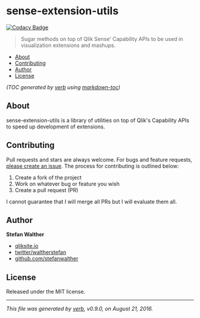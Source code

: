 # sense-extension-utils


[![Codacy Badge](https://api.codacy.com/project/badge/Grade/3c2eda30ad6f4ae0abfa43086cffd52a)](https://www.codacy.com/app/stefan-walther/sense-extension-utils?utm_source=github.com&amp;utm_medium=referral&amp;utm_content=stefanwalther/sense-extension-utils&amp;utm_campaign=badger)

> Sugar methods on top of Qlik Sense' Capability APIs to be used in visualization extensions and mashups.

- [About](#about)
- [Contributing](#contributing)
- [Author](#author)
- [License](#license)

_(TOC generated by [verb](https://github.com/verbose/verb) using [markdown-toc](https://github.com/jonschlinkert/markdown-toc))_

## About

sense-extension-utils is a library of utilities on top of Qlik's Capability APIs to speed up development of extensions.

## Contributing

Pull requests and stars are always welcome. For bugs and feature requests, [please create an issue](https://github.com/stefanwalther/sense-extension-utils/issues).
The process for contributing is outlined below:

1. Create a fork of the project
2. Work on whatever bug or feature you wish
3. Create a pull request (PR)

I cannot guarantee that I will merge all PRs but I will evaluate them all.

## Author

**Stefan Walther**

* [qliksite.io](http://qliksite.io)
* [twitter/waltherstefan](http://twitter.com/waltherstefan)
* [github.com/stefanwalther](http://github.com/stefanwalther)

## License

Released under the MIT license.

***

_This file was generated by [verb](https://github.com/verbose/verb), v0.9.0, on August 21, 2016._